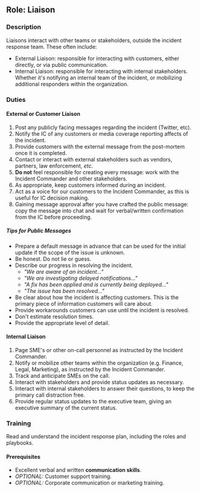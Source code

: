 ## Role: Liaison

### Description

Liaisons interact with other teams or stakeholders, outside the incident response team.  These often include:

* External Liaison: responsible for interacting with customers, either directly, or via public communication.
* Internal Liaison: responsible for interacting with internal stakeholders. Whether it's notifying an internal team of the incident, or mobilizing additional responders within the organization.

### Duties

#### External or Customer Liaison

1. Post any publicly facing messages regarding the incident (Twitter, etc).
1. Notify the IC of any customers or media coverage reporting affects of the incident.
1. Provide customers with the external message from the post-mortem once it is completed.
1. Contact or interact with external stakeholders such as vendors, partners, law enforcement, _etc._
1. **Do not** feel responsible for creating every message: work with the Incident Commander and other stakeholders.
1. As appropriate, keep customers informed during an incident.
1. Act as a voice for our customers to the Incident Commander, as this is useful for IC decision making.
1. Gaining message approval after you have crafted the public message: copy the message into chat and wait for verbal/written confirmation from the IC before proceeding.

##### Tips for Public Messages

* Prepare a default message in advance that can be used for the initial update if the scope of the issue is unknown.
* Be honest. Do not lie or guess.
* Describe our progress in resolving the incident.
  * _"We are aware of an incident..."_
  * _"We are investigating delayed notifications..."_
  * _"A fix has been applied and is currently being deployed..."_
  * _"The issue has been resolved..."_
* Be clear about how the incident is affecting customers. This is the primary piece of information customers will care about.
* Provide workarounds customers can use until the incident is resolved.
* Don't estimate resolution times.
* Provide the appropriate level of detail.

#### Internal Liaison

1. Page SME's or other on-call personnel as instructed by the Incident Commander.
1. Notify or mobilize other teams within the organization (e.g. Finance, Legal, Marketing), as instructed by the Incident Commander.
1. Track and anticipate SMEs on the call.
1. Interact with stakeholders and provide status updates as necessary.
1. Interact with internal stakeholders to answer their questions, to keep the primary call distraction free.
1. Provide regular status updates to the executive team, giving an executive summary of the current status.

### Training

Read and understand the incident response plan, including the roles and playbooks.

#### Prerequisites

* Excellent verbal and written **communication skills**.
* _OPTIONAL:_ Customer support training.
* _OPTIONAL:_ Corporate communication or marketing training.

